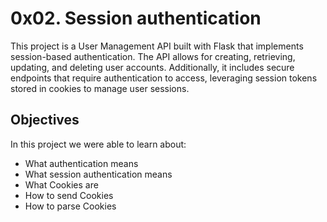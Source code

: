 # 0x02. Session authentication

This project is a User Management API built with Flask that implements session-based authentication. The API allows for creating, retrieving, updating, and deleting user accounts. Additionally, it includes secure endpoints that require authentication to access, leveraging session tokens stored in cookies to manage user sessions.

## Objectives
In this project we were able to learn about:
* What authentication means
* What session authentication means
* What Cookies are
* How to send Cookies
* How to parse Cookies